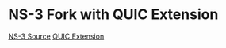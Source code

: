# NS-3 Fork with QUIC Extension

[NS-3 Source](https://github.com/nsnam/ns-3-dev-git)
[QUIC Extension](https://github.com/signetlabdei/quic)
